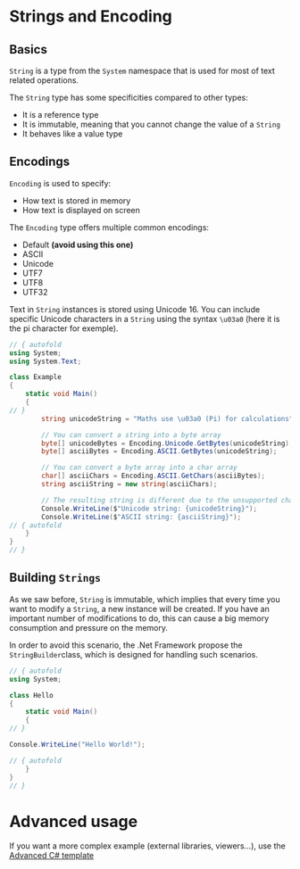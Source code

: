 # Strings and Encoding

## Basics

`String` is a type from the `System` namespace that is used for most of text related operations.

The `String` type has some specificities compared to other types:

* It is a reference type
* It is immutable, meaning that you cannot change the value of a `String`
* It behaves like a value type


## Encodings

`Encoding` is used to specify:
* How text is stored in memory
* How text is displayed on screen

The `Encoding` type offers multiple common encodings:
* Default **(avoid using this one)**
* ASCII
* Unicode
* UTF7
* UTF8
* UTF32
 
Text in `String` instances is stored using Unicode 16.
You can include specific Unicode characters in a `String` using the syntax `\u03a0` (here it is the pi character for exemple).

```C# runnable
// { autofold 
using System;
using System.Text;

class Example 
{
    static void Main() 
    {
// }
        string unicodeString = "Maths use \u03a0 (Pi) for calculations";

        // You can convert a string into a byte array
        byte[] unicodeBytes = Encoding.Unicode.GetBytes(unicodeString);
        byte[] asciiBytes = Encoding.ASCII.GetBytes(unicodeString);

        // You can convert a byte array into a char array
        char[] asciiChars = Encoding.ASCII.GetChars(asciiBytes);
        string asciiString = new string(asciiChars);

        // The resulting string is different due to the unsupported character for ASCII encoding
        Console.WriteLine($"Unicode string: {unicodeString}");
        Console.WriteLine($"ASCII string: {asciiString}");
// { autofold   
    }   
}
// }
```

## Building `Strings`

As we saw before, `String` is immutable, which implies that every time you want to modify a `String`, a new instance will be created.
If you have an important number of modifications to do, this can cause a big memory consumption and pressure on the memory.

In order to avoid this scenario, the .Net Framework propose the `StringBuilder`class, which is designed for handling such scenarios.

```C# runnable
// { autofold
using System;

class Hello 
{
    static void Main() 
    {
// }

Console.WriteLine("Hello World!");

// { autofold
    }
}
// }
```

# Advanced usage

If you want a more complex example (external libraries, viewers...), use the [Advanced C# template](https://tech.io/select-repo/386)
